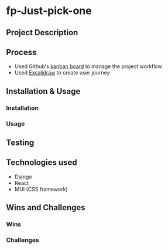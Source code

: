 # fp-Just-pick-one


## Project Description

## Process
* Used Github's [kanban board](https://github.com/idrisimo/fp-Just-pick-one/projects/1) to manage the project workflow
* Used [Excalidraw](https://excalidraw.com/#room=e182f91c96f77991b009,TMD29rDR0IKmAtCb6bGxLQ) to create user journey


## Installation & Usage

### Installation 

### Usage

## Testing


## Technologies used
- Django
- React
- MUI (CSS framework)


## Wins and Challenges

### Wins

### Challenges
